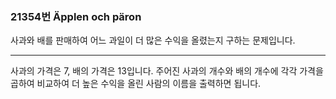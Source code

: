 ### 21354번 Äpplen och päron

사과와 배를 판매하여 어느 과일이 더 많은 수익을 올렸는지 구하는 문제입니다.

---

사과의 가격은 7, 배의 가격은 13입니다. 주어진 사과의 개수와 배의 개수에 각각 가격을 곱하여 비교하여 더 높은 수익을 올린 사람의 이름을 출력하면 됩니다.